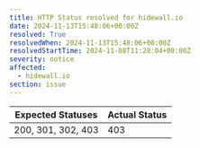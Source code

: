 ```yaml
---
title: HTTP Status resolved for hidewall.io
date: 2024-11-13T15:48:06+00:00Z
resolved: True
resolvedWhen: 2024-11-13T15:48:06+00:00Z
resolvedStartTime: 2024-11-08T11:28:04+00:00Z
severity: notice
affected:
  - hidewall.io
section: issue
---
```


| Expected Statuses | Actual Status  |
|-------------------|----------------|
| 200, 301, 302, 403 | 403 |
